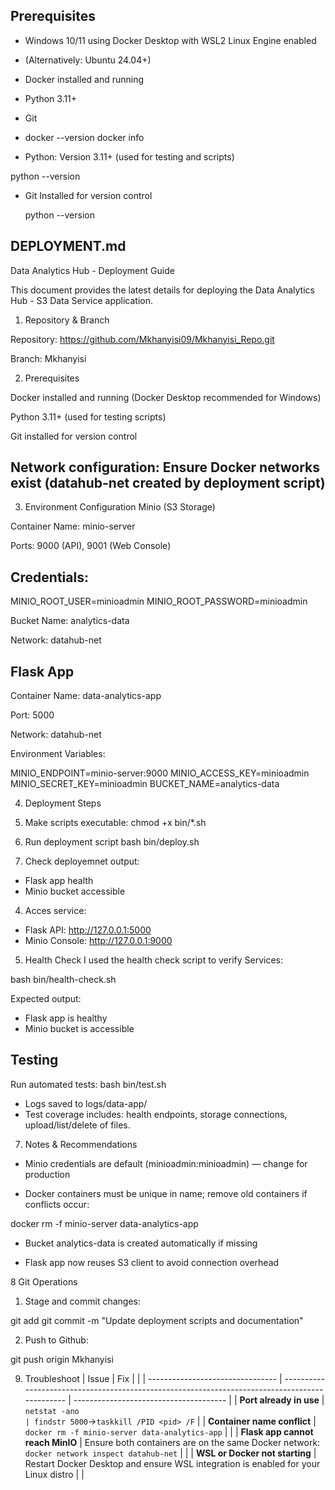 ## Prerequisites
- Windows 10/11 using Docker Desktop with WSL2 Linux Engine enabled
- (Alternatively: Ubuntu 24.04+)
- Docker installed and running
- Python 3.11+
- Git

- docker --version
docker info

* Python: Version 3.11+ (used for testing and scripts)
  
python --version

* Git Installed for version control

  python --version


## DEPLOYMENT.md
Data Analytics Hub - Deployment Guide

This document provides the latest details for deploying the Data Analytics Hub - S3 Data Service application.

1. Repository & Branch

Repository: https://github.com/Mkhanyisi09/Mkhanyisi_Repo.git

Branch: Mkhanyisi

2. Prerequisites

Docker installed and running (Docker Desktop recommended for Windows)

Python 3.11+ (used for testing scripts)

Git installed for version control

## Network configuration: Ensure Docker networks exist (datahub-net created by deployment script)

3. Environment Configuration
Minio (S3 Storage)

Container Name: minio-server

Ports: 9000 (API), 9001 (Web Console)

## Credentials:

MINIO_ROOT_USER=minioadmin
MINIO_ROOT_PASSWORD=minioadmin

Bucket Name: analytics-data

Network: datahub-net

## Flask App

Container Name: data-analytics-app

Port: 5000

Network: datahub-net

Environment Variables:

MINIO_ENDPOINT=minio-server:9000
MINIO_ACCESS_KEY=minioadmin
MINIO_SECRET_KEY=minioadmin
BUCKET_NAME=analytics-data

4. Deployment Steps

1. Make scripts executable:
chmod +x bin/*.sh

2. Run deployment script
bash bin/deploy.sh

3. Check deployemnet output:
* Flask app health
* Minio bucket accessible

4. Acces service:

* Flask API: http://127.0.0.1:5000
* Minio Console: http://127.0.0.1:9000

5. Health Check
I used the health check script to verify Services:

bash bin/health-check.sh

Expected output:

* Flask app is healthy
* Minio bucket is accessible

## Testing 

Run automated tests:
bash bin/test.sh

* Logs saved to logs/data-app/
* Test coverage includes: health endpoints, storage connections, upload/list/delete of files.

7. Notes & Recommendations

* Minio credentials are default (minioadmin:minioadmin) — change for production

* Docker containers must be unique in name; remove old containers if conflicts occur:

docker rm -f minio-server data-analytics-app

* Bucket analytics-data is created automatically if missing

* Flask app now reuses S3 client to avoid connection overhead

8 Git Operations
1. Stage and commit changes:

git add
git commit -m "Update deployment scripts and documentation"

2. Push to Github:

git push origin Mkhanyisi

9. Troubleshoot
    | Issue                            | Fix                                                                                            |                                        |
| -------------------------------- | ---------------------------------------------------------------------------------------------- | -------------------------------------- |
| **Port already in use**          | `netstat -ano                                                                                  | findstr 5000`→`taskkill /PID <pid> /F` |
| **Container name conflict**      | `docker rm -f minio-server data-analytics-app`                                                 |                                        |
| **Flask app cannot reach MinIO** | Ensure both containers are on the same Docker network:<br>`docker network inspect datahub-net` |                                        |
| **WSL or Docker not starting**   | Restart Docker Desktop and ensure WSL integration is enabled for your Linux distro             |                                        |



